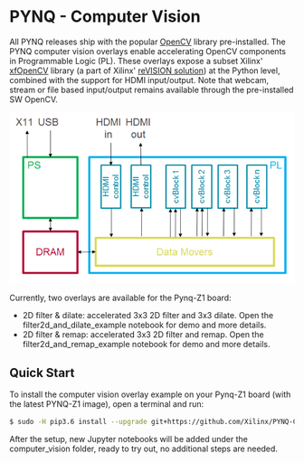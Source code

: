 # PYNQ - Computer Vision

All PYNQ releases ship with the popular [OpenCV](https://opencv.org/) library pre-installed. The PYNQ computer vision overlays enable accelerating OpenCV components in Programmable Logic (PL). These overlays expose a subset Xilinx' [xfOpenCV](https://github.com/Xilinx/xfopencv) library (a part of Xilinx' [reVISION solution](https://www.xilinx.com/products/design-tools/embedded-vision-zone.html)) at the Python level, combined with the support for HDMI input/output. Note that webcam, stream or file based input/output remains available through the pre-installed SW OpenCV.  

![](./cvOverlayBlockDiagram.png)

Currently, two overlays are available for the Pynq-Z1 board:
  + 2D filter & dilate: accelerated 3x3 2D filter and 3x3 dilate. Open the filter2d_and_dilate_example notebook for demo and more details.
  + 2D filter & remap: accelerated 3x3 2D filter and remap. Open the filter2d_and_remap_example notebook for demo and more details. 


## Quick Start

To install the computer vision overlay example on your Pynq-Z1 board (with the latest PYNQ-Z1 image), open a terminal and run:

   ```bash
   $ sudo -H pip3.6 install --upgrade git+https://github.com/Xilinx/PYNQ-ComputerVision.git
   ```
   
After the setup, new Jupyter notebooks will be added under the computer_vision folder, ready to try out, no additional steps are needed. 

